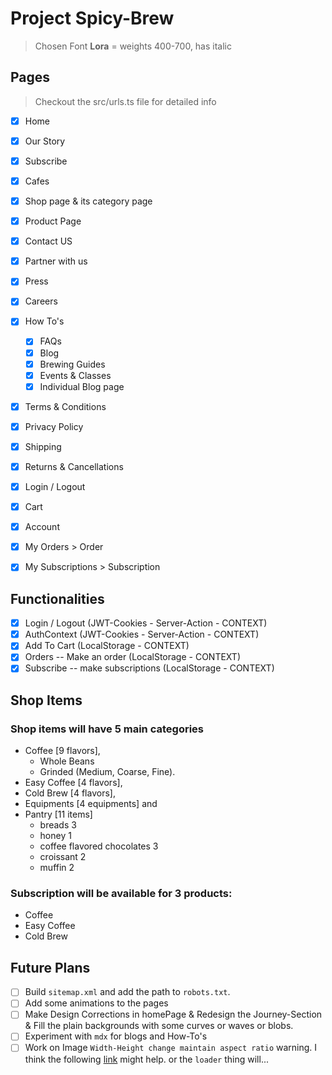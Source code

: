 # Project Spicy-Brew

> Chosen Font **Lora** = weights 400-700, has italic

## Pages
> Checkout the src/urls.ts file for detailed info
- [x] Home
- [x] Our Story
- [x] Subscribe
- [x] Cafes
- [x] Shop page & its category page
- [x] Product Page
- [x] Contact US
- [x] Partner with us

- [x] Press
- [x] Careers 
- [x] How To's
    - [x] FAQs 
    - [x] Blog
    - [x] Brewing Guides
    - [x] Events & Classes
    - [x] Individual Blog page

- [x] Terms & Conditions
- [x] Privacy Policy
- [x] Shipping
- [x] Returns & Cancellations

- [x] Login / Logout
- [x] Cart

- [x] Account
- [x] My Orders > Order
- [x] My Subscriptions > Subscription

## Functionalities

- [x] Login / Logout (JWT-Cookies - Server-Action - CONTEXT)
- [x] AuthContext (JWT-Cookies - Server-Action - CONTEXT)
- [x] Add To Cart (LocalStorage - CONTEXT)
- [x] Orders -- Make an order (LocalStorage - CONTEXT)
- [x] Subscribe -- make subscriptions (LocalStorage - CONTEXT)

## Shop Items
### Shop items will have 5 main categories 
- Coffee [9 flavors], 
    - Whole Beans 
    - Grinded (Medium, Coarse, Fine).
- Easy Coffee [4 flavors], 
- Cold Brew [4 flavors], 
- Equipments [4 equipments] and 
- Pantry [11 items]
    - breads 3
    - honey 1
    - coffee flavored chocolates 3
    - croissant 2
    - muffin 2

### Subscription will be available for 3 products:
- Coffee
- Easy Coffee
- Cold Brew

## Future Plans
- [ ] Build `sitemap.xml` and add the path to `robots.txt`.
- [ ] Add some animations to the pages
- [ ] Make Design Corrections in homePage & Redesign the Journey-Section & Fill the plain backgrounds with some curves or waves or blobs.
- [ ] Experiment with `mdx` for blogs and How-To's
- [ ] Work on Image `Width-Height change maintain aspect ratio` warning. I think the following [link](https://stackoverflow.com/questions/69230343/nextjs-image-component-with-fixed-witdth-and-auto-height) might help. or the `loader` thing will...